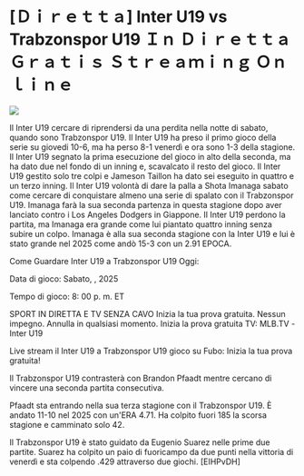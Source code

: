 # [Ｄｉｒｅｔｔａ] Inter U19 vs Trabzonspor U19 Ｉｎ Ｄｉｒｅｔｔａ Ｇｒａｔｉｓ Ｓｔｒｅａｍｉｎｇ Ｏｎｌｉｎｅ  
  
  
[![](https://i.imgur.com/qSNzIqt.png)](https://movie.rssnews.media/msYPepD.php)  
  
Il Inter U19 cercare di riprendersi da una perdita nella notte di sabato, quando sono Trabzonspor U19. Il Inter U19 ha preso il primo gioco della serie su giovedi 10-6, ma ha perso 8-1 venerdì e ora sono 1-3 della stagione. Il Inter U19 segnato la prima esecuzione del gioco in alto della seconda, ma ha dato due nel fondo di un inning e, scavalcato il resto del gioco. Il Inter U19 gestito solo tre colpi e Jameson Taillon ha dato sei eseguito in quattro e un terzo inning. Il Inter U19 volontà di dare la palla a Shota Imanaga sabato come cercare di conquistare almeno una serie di spalato con il Trabzonspor U19. Imanaga farà la sua seconda partenza in questa stagione dopo aver lanciato contro i Los Angeles Dodgers in Giappone. Il Inter U19 perdono la partita, ma Imanaga era grande come lui piantato quattro inning senza subire un colpo. Imanaga è alla sua seconda stagione con la Inter U19 e lui è stato grande nel 2025 come andò 15-3 con un 2.91 EPOCA.

Come Guardare Inter U19 a Trabzonspor U19 Oggi:

Data di gioco: Sabato, , 2025

Tempo di gioco: 8: 00 p. m. ET

SPORT IN DIRETTA E TV SENZA CAVO
Inizia la tua prova gratuita. Nessun impegno. Annulla in qualsiasi momento.
Inizia la prova gratuita
TV: MLB.TV -Inter U19

Live stream il Inter U19 a Trabzonspor U19 gioco su Fubo: Inizia la tua prova gratuita!

Il Trabzonspor U19 contrasterà con Brandon Pfaadt mentre cercano di vincere una seconda partita consecutiva.

Pfaadt sta entrando nella sua terza stagione con il Trabzonspor U19. È andato 11-10 nel 2025 con un'ERA 4.71. Ha colpito fuori 185 la scorsa stagione e camminato solo 42.

Il Trabzonspor U19 è stato guidato da Eugenio Suarez nelle prime due partite. Suarez ha colpito un paio di fuoricampo da due punti nella vittoria di venerdì e sta colpendo .429 attraverso due giochi. [EIHPvDH]